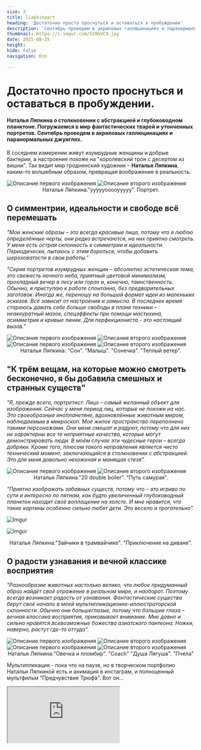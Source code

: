 ```yaml
---
size: 3
title: liapkinaart
heading: 'Достаточно просто проснуться и оставаться в пробуждении'
description: 'Сентябрь проведем в акриловых галлюцинациях и паранормальных джунглях. Наталья Ляпкина о столкновении с абстракцией и глубоководном планктоне. Погружаемся в мир фантастических тварей и утонченных портретов.  '
thumbnail: https://i.imgur.com/520bVC9.jpg
date: 2025-08-25
height: 
hide: false
navigation: Кто

---
```

# Достаточно просто проснуться и оставаться в пробуждении.

#### Наталья Ляпкина о столкновении с абстракцией и глубоководном планктоне. Погружаемся в мир фантастических тварей и утонченных портретов. Сентябрь проведем в акриловых галлюцинациях и паранормальных джунглях.

В соседнем измерении живут изумрудные женщины и добрые бактерии, а настроение похоже на "королевский трон с десертом из вишни". Так видит мир гродненский художник – **Наталья Ляпкина**, каким-то волшебным образом, превращая воображение в реальность. 

<div class="gallery2">
<img src="https://i.imgur.com/z99DtU2.jpeg" alt="Описание первого изображения"> 
<img src="https://i.imgur.com/ReFEE1g.jpeg" alt="Описание второго изображения"> 
</div>
<center> Наталья Ляпкина."уууууооооууууу". Портрет.</center>

## О симментрии, идеальности и свободе всё перемешать

_"Мои женские образы – это всегда красивые лица, потому что я люблю определённые черты, они редко встречаются, на них приятно смотреть. У меня есть острая склонность к симметрии и идеальности. Периодически, пытаюсь с этим бороться, чтобы добавить шероховатости в свои работы."_

_"Серия портретов изумрудных женщин – абсолютно эстетическая тема, это свежесть ночного неба, приятный цветовой минимализм, прохладный вечер в лесу или горах и, конечно, таинственность. Обычно, я приступаю к работе спонтанно, без предварительных заготовок. Иногда же, переношу на большой формат идеи из маленьких эскизов. Всё зависит от настроения и замысла. В последнее время стараюсь давать себе больше свободы в плане техники – неаккуратный мазок, спецэффекты при помощи мастихина, асимметрия и кривые линии. Для перфекциониста - это настоящий вызов."_

<div class="gallery2">
<img src="https://i.imgur.com/3uTLaQ7.jpeg" alt="Описание первого изображения"> 
<img src="https://i.imgur.com/PMzRNtD.jpeg" alt="Описание второго изображения"> 
</div>

<div class="gallery2">
<img src="https://i.imgur.com/520bVC9.jpeg" alt="Описание первого изображения"> 
<img src="https://i.imgur.com/PpXpX53.jpeg" alt="Описание второго изображения"> 
</div>
<center> Наталья Ляпкина: "Сон". "Малыш". "Сонечка". "Теплый ветер".</center>

## "К трём вещам, на которые можно смотреть бесконечно, я бы добавила смешных и странных существ" 

_"Я, прежде всего, портретист. Лицо – самый желанный объект для изображения. Сейчас у меня период лиц, которые не похожи на нас. Это своеобразные инопланетяне, вдохновлённые животным миром, наблюдаемым в микроскоп. Моё жилое пространство переполнено такими персонажами. Они меня смешат и радуют, потому что для них не характерны все те неприятные качества, которые могут демонстрировать люди. В моём случае эти чудесные герои – всегда добряки. Кроме того, плюсом такого направления является чисто технический момент, заключающийся в столкновении с абстракцией. Это для меня довольно нехоженая и манящая стезя"._

<div class="gallery2">
<img src="https://i.imgur.com/020iJCL.jpeg" alt="Описание первого изображения"> 
<img src="https://i.imgur.com/VD5wN95.jpeg" alt="Описание второго изображения"> 
</div>
<center> Наталья Ляпкина."20 double boiler". "Путь самурая".</center>

_"Приятно изображать забавных существ, потому что – это игриво по сути и интересно по пятнам, как будто увеличенный глубоководный планктон находит своё воплощение на холсте. И мне нравится, что такие картины особенно сильно любят дети. Это весело и трогательно"._

![Imgur](https://i.imgur.com/3lNjTBa.jpg)

![Imgur](https://i.imgur.com/40tjyBU.jpg)
<center> Наталья Ляпкина:"Зайчики в трамвайчике". "Приключение на диване".</center>

## О радости узнавания и вечной классике восприятия 

_"Разнообразие животных настолько велико, что любое придуманный образ найдёт своё отражение в реальном мире, и наоборот. Поэтому всегда возникает радость от узнавания. Фантастические существа берут своё начало в моей мультипликационно-иллюстраторской склонности. Обычно они большеглазые, потому что большие глаза – вечная классика восприятия, приковывает внимание. Мне давно и сильно нравятся всевозможные божества азиатского пантеона. Ножки, наверно, растут где-то оттуда"._ 

<div class="gallery2">
<img src="https://i.imgur.com/qG3K5CH.jpeg" alt="Описание первого изображения"> 
<img src="https://i.imgur.com/kO566hj.jpeg" alt="Описание второго изображения"> 
</div>

<div class="gallery2">
<img src="https://i.imgur.com/olYOp5M.jpeg" alt="Описание первого изображения"> 
<img src="https://i.imgur.com/m1Clo0K.jpeg" alt="Описание второго изображения"> 
</div>
<center> Наталья Ляпкина:"Овечка и пломбир". "Coach" "Душа Лягуша". "Пчела"</center>

Мультипликация - пока что на паузе, но в творческом портфолио Натальи Ляпкиной есть и анимация в инстаграм, и полноценный мультфильм "Предчувствие Трюфа". Вот он...

<div><iframe class="youtube" src="https://www.youtube.com/embed/WJ180V3uF9o"></div>

**Для арт календаря mamgrodno -2025.**

Наталья Ляпкина. **Сонечка.**

![Imgur](https://i.imgur.com/tqhChop.jpg)

Наталья Ляпкина. **"Зайчики в трамвайчике"**

![Imgur](https://i.imgur.com/pZzk86r.jpg)

Наталья Ляпкина.**"Пчела"**

![Imgur](https://i.imgur.com/WxEWfWH.jpg)

## Дополнительно

**Таинственные демонические девы Натальи Ляпкиной** - можно посмотреть [здесь](https://mamgrodno.netlify.app/panorama/pano3.html)

**Больше о художнике** можно узнать здесь - [страница Натальи Ляпкиной в Интсаграм](https://www.instagram.com/natasha_lyapkina/)  и здесь - страница в [фейсбук](https://www.facebook.com/profile.php?id=100001383654057&ref=_ig_profile_ac)

**Анимацию  смотрите** - [здесь](https://www.instagram.com/lyaptoons/)

**Сайт и биография** - [здесь](https://sites.google.com/view/lyapkina?fbclid=PAZXh0bgNhZW0CMTEAAaf5U-Mea5lITWBsvQmSGQwe2vqjgqaQeJ0V4DmA-QBoL9khGVYhXAp5NPhFBA_aem_kNgrb9cTzy0fFKPNOHARdw)

Художественный календарь включает работы беларусских художниках и статьи о них. Если напечатать последовательно все странички, получится горизонтальный буклет, 36 страниц. А статьи можно прочитать на mamgrodno. Январь:**Марк Максимович**[Каждому путешественнику я должен дать дорогу. И, когда это сделаю, вы будете разговаривать с ним, а не со мной](https://www.mamgrodno.com/projects/markmaksimovitch.html). Февраль. **Вадим Лагун**[С отрицательными эмоциями я не работаю](https://www.mamgrodno.com/projects/lagunart.html) . Сакавік (март): **Сяргей Грыневіч**[Цікава была перапрацаваць супергерояў у нешта больш трапнае](https://www.mamgrodno.com/projects/grinevitchcalendar.html) Апрель:Эмиль Зенко[Погружаемся в утопии Эмиля Зенко](https://www.mamgrodno.com/projects/zenkoart.html) Май: **Анна Силивончик**[Дыши через раз. Через рот. Чересчур](https://www.mamgrodno.com/projects/silivonchik.html), Июнь: **Александр Сильванович**[Хочу повозиться со стихиями](https://www.mamgrodno.com/projects/Silvanovitchpaint.html). Июль. **Ника Гончар**[Сейчас я нахожусь в стадии подзарядки батарейки](https://www.mamgrodno.com/projects/nikapaint.html) Август. **Виктория Ильина**[Старушка вытряхивает перину с летним ветром](https://www.mamgrodno.com/projects/ilinapaint.html). Сентябрь. **Наталья Ляпкина**[Достаточно просто проснуться и оставаться в пробуждении](https://www.mamgrodno.com/projects/liapkinaart.html)

Календарь можно распечатать самостоятельно, и прожить каждый месяц с разными художниками. Статьи помогут узнать больше об участниках и артпространстве Гродно и Беларуси.


